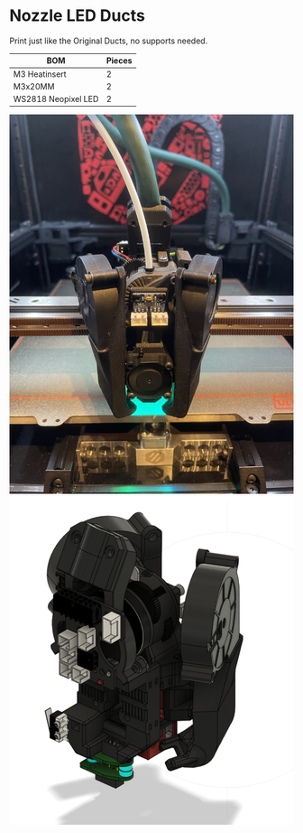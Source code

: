 # Nozzle LED Ducts

Print just like the Original Ducts, no supports needed.

| BOM | Pieces |
| ------ | ------ |
| M3 Heatinsert | 2 |
| M3x20MM | 2 |
| WS2818 Neopixel LED | 2 |

![final](https://github.com/Minsekt/moronvods/blob/main/Mantis_Mods/Nozzle_LED_Ducts/images/IMG_8924.jpg)
![cad](https://github.com/Minsekt/moronvods/blob/main/Mantis_Mods/Nozzle_LED_Ducts/images/2022-04-16T22_53_09.png)



